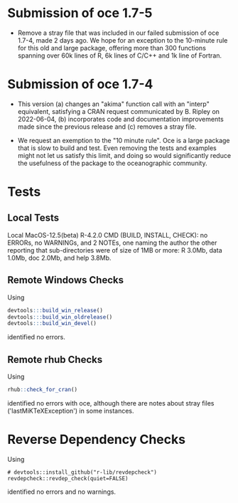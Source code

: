 # Submission of oce 1.7-5

* Remove a stray file that was included in our failed submission of oce 1.7-4,
  made 2 days ago. We hope for an exception to the 10-minute rule for this old
  and large package, offering more than 300 functions spanning over 60k lines
  of R, 6k lines of C/C++ and 1k line of Fortran.

# Submission of oce 1.7-4

* This version (a) changes an "akima" function call with an "interp"
  equivalent, satisfying a CRAN request communicated by B. Ripley on
  2022-06-04, (b) incorporates code and documentation improvements made since
  the previous release and (c) removes a stray file.

* We request an exemption to the "10 minute rule". Oce is a large package that
  is slow to build and test. Even removing the tests and examples might not let
  us satisfy this limit, and doing so would significantly reduce the usefulness
  of the package to the oceanographic community.

# Tests

## Local Tests

Local MacOS-12.5(beta) R-4.2.0 CMD (BUILD, INSTALL, CHECK): no ERRORs, no
WARNINGs, and 2 NOTEs, one naming the author the other reporting that
sub-directories were of size of 1MB or more: R 3.0Mb, data 1.0Mb, doc 2.0Mb,
and help 3.8Mb.

## Remote Windows Checks

Using
```R
devtools:::build_win_release()
devtools:::build_win_oldrelease()
devtools:::build_win_devel()
```
identified no errors.

## Remote rhub Checks

Using
```R
rhub::check_for_cran()
```
identified no errors with oce, although there are notes about stray files
('lastMiKTeXException') in some instances.


# Reverse Dependency Checks

Using
```
# devtools::install_github("r-lib/revdepcheck")
revdepcheck::revdep_check(quiet=FALSE)
```
identified no errors and no warnings.

